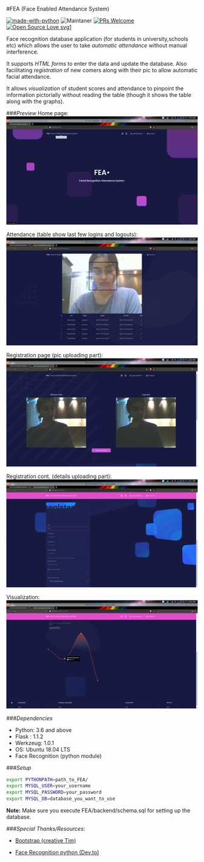 #FEA (Face Enabled Attendance System) 

[![made-with-python](https://img.shields.io/badge/Made%20with-Python-1f425f.svg)](https://www.python.org/)  ![Maintaner](https://img.shields.io/badge/maintainer-offset-null1) [![PRs Welcome](https://img.shields.io/badge/PRs-welcome-brightgreen.svg?style=flat-square)](http://makeapullrequest.com) [![Open Source Love svg1](https://badges.frapsoft.com/os/v1/open-source.svg?v=103)](https://github.com/ellerbrock/open-source-badges/)

Face recognition database application (for students in university,schools etc) which allows the user to take *automatic attendance* without manual interference.

It supports *HTML forms* to enter the data and update the database. Also facilitating *registration* of new comers along with their pic to allow automatic facial attendance. 

It allows *visualization* of student scores and attendance to pinpoint the information pictorially without reading the table (though it shows the table along with the graphs).

###*Preview*
Home page:
![Home page](/Preview/fea_ss1.png)

Attendance (table show last few logins and logouts):
![Attendance page](/Preview/fea_ss2.png)

Registration page (pic uploading part):
![Registration page](/Preview/fea_ss4.png)

Registration cont. (details uploading part):
![Home page](/Preview/fea_ss6.png)

Visualization:
![Home page](/Preview/fea_ss13.png)

###*Dependencies*
* Python: 3.6 and above
* Flask : 1.1.2
* Werkzeug: 1.0.1
* OS: Ubuntu 18.04 LTS
* Face Recognition (python module)

###*Setup*
```bash
export PYTHONPATH=path_to_FEA/
export MYSQL_USER=your_username
export MYSQL_PASSWORD=your_password
export MYSQL_DB=database_you_want_to_use
```
**Note:** Make sure you execute FEA/backend/schema.sql for setting up the database. 

###*Special Thanks/Resources*:
* [Bootstrap (creative Tim)](https://www.creative-tim.com/product/blk-design-system)

* [Face Recognition python (Dev.to)](https://dev.to/graphtylove/how-to-automate-attendance-record-with-face-recognition-python-and-react-4413) 
